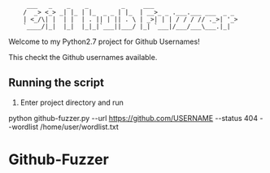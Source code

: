 		 ___   _    _    _         _     ___                       
		/  _> <_> _| |_ | |_  _ _ | |_  | __>_ _ .___.___ ___  _ _ 
		| <_/\| |  | |  | . || | || . \ | _>| | | / / / // ._>| '_>
		`____/|_|  |_|  |_|_|`___||___/ |_| `___|/___/___\___.|_|  
		                                                           


Welcome to my Python2.7 project for Github Usernames!

This checkt the Github usernames available.

## Running the script

1) Enter project directory and run  

python github-fuzzer.py --url https://github.com/USERNAME --status 404 --wordlist /home/user/wordlist.txt

# Github-Fuzzer